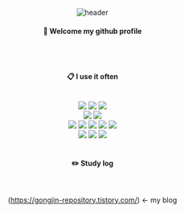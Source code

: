 <div align="center"> 

![header](https://capsule-render.vercel.app/api?type=cylinder&color=000000&height=150&section=header&text=yeongjinHwang&fontColor=ffffff&fontSize=70&animation=fadeIn&fontAlignY=55&desc=%20&descAlignY=62&descAlign=62)
  
####  :wave: Welcome my github profile 

  
 <br/>
 <br/>
  
####  :clipboard: I use it often 
  
 <br/>
 
<img src="https://img.shields.io/badge/python-3776AB?style=for-the-badge&logo=python&logoColor=white">   
<img src="https://img.shields.io/badge/JavaScript-F7DF1E?style=for-the-badge&logo=JavaScript&logoColor=white">
<img src="https://img.shields.io/badge/typescript-3178C6?style=for-the-badge&logo=typescript&logoColor=white">

 <br/>

<img src="https://img.shields.io/badge/flask-000000?style=for-the-badge&logo=flask&logoColor=white"> 
<img src="https://img.shields.io/badge/nodedotjs-339933?style=for-the-badge&logo=nodedotjs&logoColor=white">

 <br/>
 
<img src="https://img.shields.io/badge/postgresql-4169E1?style=for-the-badge&logo=postgresql&logoColor=white"> 
<img src="https://img.shields.io/badge/phpmyadmin-6C78AF?style=for-the-badge&logo=phpmyadmin&logoColor=white"> 
<img src="https://img.shields.io/badge/typeform-262627?style=for-the-badge&logo=typeform&logoColor=white">
<img src="https://img.shields.io/badge/awslambda-FF9900?style=for-the-badge&logo=awslambda&logoColor=white">
<img src="https://img.shields.io/badge/aws-232F3E?style=for-the-badge&logo=Amazon aws&logoColor=white">


 <br/>
 
<img src="https://img.shields.io/badge/github-181717?style=for-the-badge&logo=github&logoColor=white">
<img src="https://img.shields.io/badge/sourcetree-0052CC?style=for-the-badge&logo=sourcetree&logoColor=white">
<img src="https://img.shields.io/badge/VSCode-007ACC?style=for-the-badge&logo=VisualStudioCode&logoColor=white">
 
   <br/>
   <br/>
 
#### :pencil2: Study log
 
  <br/>
  
(https://gongjin-repository.tistory.com/) <- my blog
